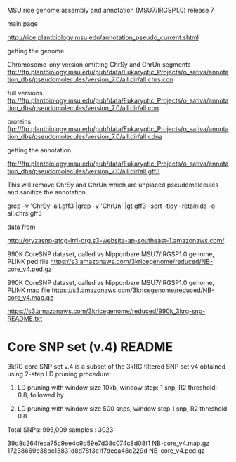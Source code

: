 MSU rice genome assembly and annotation (MSU7/IRGSP1.0)
release 7


main page 

http://rice.plantbiology.msu.edu/annotation_pseudo_current.shtml

getting the genome

Chromosome-ony version omitting ChrSy and ChrUn segments
ftp://ftp.plantbiology.msu.edu/pub/data/Eukaryotic_Projects/o_sativa/annotation_dbs/pseudomolecules/version_7.0/all.dir/all.chrs.con

full versions
ftp://ftp.plantbiology.msu.edu/pub/data/Eukaryotic_Projects/o_sativa/annotation_dbs/pseudomolecules/version_7.0/all.dir/all.con

proteins
ftp://ftp.plantbiology.msu.edu/pub/data/Eukaryotic_Projects/o_sativa/annotation_dbs/pseudomolecules/version_7.0/all.dir/all.cdna


getting the annotation

ftp://ftp.plantbiology.msu.edu/pub/data/Eukaryotic_Projects/o_sativa/annotation_dbs/pseudomolecules/version_7.0/all.dir/all.gff3

This will remove ChrSy and ChrUn which are unplaced pseudomolecules and sanitize the annotation 

grep -v 'ChrSy' all.gff3 |grep -v 'ChrUn' |gt gff3 -sort -tidy -retainids -o all.chrs.gff3

data from 

http://oryzasnp-atcg-irri-org.s3-website-ap-southeast-1.amazonaws.com/

990K CoreSNP dataset, called vs Nipponbare MSU7/IRGSP1.0 genome, PLINK ped file
https://s3.amazonaws.com/3kricegenome/reduced/NB-core_v4.ped.gz

990K CoreSNP dataset, called vs Nipponbare MSU7/IRGSP1.0 genome, PLINK map file
https://s3.amazonaws.com/3kricegenome/reduced/NB-core_v4.map.gz

https://s3.amazonaws.com/3kricegenome/reduced/990k_3krg-snp-README.txt

Core SNP set (v.4) README
======================
3kRG core SNP set v.4 is a subset of the 3kRG filtered SNP set v4 obtained using 2-step LD pruning procedure:

1) LD pruning with window size 10kb, window step: 1 snp, R2 threshold: 0.8, followed by

2) LD pruning with window size 500 snps, window step 1 snp, R2 threshold 0.8

Total SNPs: 996,009
samples : 3023

39d8c264feaa75c9ee4c9b59e7d38c074c8d08f1  NB-core_v4.map.gz
17238669e38bc13831d8d78f3c1f7deca48c229d  NB-core_v4.ped.gz
